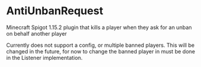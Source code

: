 # AntiUnbanRequest
Minecraft Spigot 1.15.2 plugin that kills a player when they ask for an unban on behalf another player

Currently does not support a config, or multiple banned players. This will be changed in the future, for now to change the banned player in must be done in the Listener implementation.
